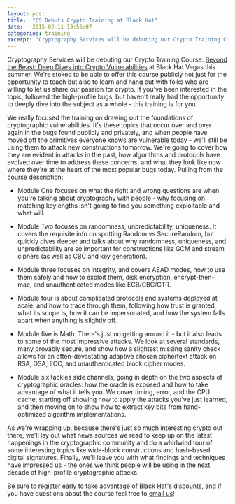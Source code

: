 ```yaml
---
layout: post
title:  "CS Debuts Crypto Training at Black Hat"
date:   2015-02-11 13:56:07
categories: training 
excerpt: "Cryptography Services will be debuting our Crypto Training Course: <a href='https://www.blackhat.com/us-15/training/beyond-the-beast-deep-dives-into-crypto-vulnerabilities.html'>Beyond the Beast: Deep Dives into Crypto Vulnerabilities</a> at Black Hat Vegas this summer."
---
```


Cryptography Services will be debuting our Crypto Training Course: [Beyond the Beast: Deep Dives into Crypto Vulnerabilities](https://www.blackhat.com/us-15/training/beyond-the-beast-deep-dives-into-crypto-vulnerabilities.html) at Black Hat Vegas this summer. We're stoked to be able to offer this course publicly not just for the opportunity to teach but also to learn and hang out with folks who are willing to let us share our passion for crypto. If you've been interested in the topic, followed the high-profile bugs, but haven't really had the opportunity to deeply dive into the subject as a whole - this training is for you.  

We really focused the training on drawing out the foundations of cryptographic vulnerabilities. It's these topics that occur over and over again in the bugs found publicly and privately, and when people have moved off the primitives everyone knows are vulnerable today - we'll still be using them to attack new constructions tomorrow.  We're going to cover how they are evident in attacks in the past, how algorithms and protocols have evolved over time to address these concerns, and what they look like now where they're at the heart of the most popular bugs today. Pulling from the course description:

* Module One focuses on what the right and wrong questions are when you're talking about cryptography with people - why focusing on matching keylengths isn't going to find you something exploitable and what will. 

* Module Two focuses on randomness, unpredictability, uniqueness. It covers the requisite info on spotting Random vs SecureRandom, but quickly dives deeper and talks about why randomness, uniqueness, and unpredictability are so important for constructions like GCM and stream ciphers (as well as CBC and key generation). 

* Module three focuses on integrity, and covers AEAD modes, how to use them safely and how to exploit them, disk encryption, encrypt-then-mac, and unauthenticated modes like ECB/CBC/CTR. 

* Module four is about complicated protocols and systems deployed at scale, and how to trace through them, following how trust is granted, what its scope is, how it can be impersonated, and how the system falls apart when anything is slightly off. 

* Module five is Math. There's just no getting around it - but it also leads to some of the most impressive attacks. We look at several standards, many provably secure, and show how a slightest missing sanity check allows for an often-devastating adaptive chosen ciphertext attack on RSA, DSA, ECC, and unauthenticated block cipher modes. 

* Module six tackles side channels, going in depth on the two aspects of cryptographic oracles: how the oracle is exposed and how to take advantage of what it tells you. We cover timing, error, and the CPU cache, starting off showing how to apply the attacks you've just learned, and then moving on to show how to extract key bits from hand-optimized algorithm implementations. 

As we're wrapping up, because there's just so much interesting crypto out there, we'll lay out what news sources we read to keep up on the latest happenings in the cryptographic community and do a whirlwind tour of some interesting topics like wide-block constructions and hash-based digital signatures. Finally, we'll leave you with what findings and techniques have impressed us - the ones we think people will be using in the next decade of high-profile cryptographic attacks. 

Be sure to [register early](https://www.blackhat.com/us-15/training/beyond-the-beast-deep-dives-into-crypto-vulnerabilities.html) to take advantage of Black Hat's discounts, and if you have questions about the course feel free to [email us](mailto:CryptographyServices@nccgroup.com)!

